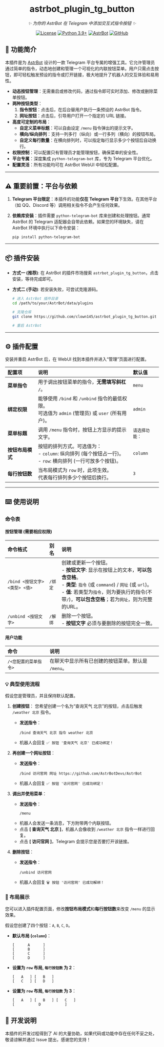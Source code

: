 
<div align="center">

# astrbot_plugin_tg_button

_✨ 为你的 AstrBot 在 Telegram 中添加交互式指令按钮 ✨_  

[![License](https://img.shields.io/badge/License-MIT-green.svg)](https://opensource.org/licenses/MIT)
[![Python 3.9+](https://img.shields.io/badge/Python-3.9%2B-blue.svg)](https://www.python.org/)
[![AstrBot](https://img.shields.io/badge/AstrBot-v3.4%2B-orange.svg)](https://github.com/AstrBotDevs/AstrBot)
[![GitHub](https://img.shields.io/badge/作者-clown145-blue)](https://github.com/clown145)

</div>

## 📖 功能简介

本插件是为 [AstrBot](https://github.com/AstrBotDevs/AstrBot) 设计的一款 Telegram 平台专属的增强工具。它允许管理员通过简单的指令，动态地创建和管理一个可视化的内联按钮菜单。用户只需点击按钮，即可轻松触发预设的指令或打开链接，极大地提升了机器人的交互体验和易用性。

- **动态按钮管理**：无需重启或修改代码，通过指令即可实时添加、修改或删除菜单按钮。
- **两种按钮类型**：
    1.  **指令按钮**：点击后，在后台替用户执行一条预设的 AstrBot 指令。
    2.  **网址按钮**：点击后，引导用户打开一个指定的 URL 链接。
- **高度可定制的布局**：
    -   **自定义菜单标题**：可以自由设定 `/menu` 指令弹出的提示文字。
    -   **横向/纵向排列**：支持一列多行（纵向）或一行多列（横向）的按钮布局。
    -   **自定义每行数量**：在横向排列时，可以指定每行显示多少个按钮后自动换行。
- **权限控制**：可以配置只有管理员才能管理按钮，确保菜单的安全性。
- **平台专属**：深度集成 `python-telegram-bot` 库，专为 Telegram 平台优化。
- **配置灵活**：所有功能均可在 AstrBot WebUI 中轻松配置。

---

## ⚠️ 重要前置：平台与依赖

1.  **Telegram 平台限定**：本插件的功能**仅在 Telegram 平台**下生效。在其他平台（如 QQ、Discord 等）调用相关指令不会产生任何效果。

2.  **依赖库安装**：插件需要 `python-telegram-bot` 库来创建和处理按钮。通常 AstrBot 的 Telegram 适配器会自带此依赖。如果您的环境缺失，请在 AstrBot 环境中执行以下命令安装：
    ```bash
    pip install python-telegram-bot
    ```

---

## 📦 插件安装

- **方式一 (推荐)**: 在 AstrBot 的插件市场搜索 `astrbot_plugin_tg_button`，点击安装，等待完成即可。

- **方式二 (手动)**: 若安装失败，可尝试克隆源码。
  ```bash
  # 进入 AstrBot 插件目录
  cd /path/to/your/AstrBot/data/plugins

  # 克隆仓库
  git clone https://github.com/clown145/astrbot_plugin_tg_button.git

  # 重启 AstrBot
  ```

---

## ⚙️ 插件配置

安装并重启 AstrBot 后，在 WebUI 找到本插件并进入“管理”页面进行配置。

| 配置项 | 说明 | 默认值 |
| :--- | :--- | :--- |
| **菜单指令** | 用于调出按钮菜单的指令，**无需填写斜杠 `/`**。 | `menu` |
| **绑定权限** | 能够使用 `/bind` 和 `/unbind` 指令的最低权限。<br>可选值为 `admin` (管理员) 或 `user` (所有用户)。 | `admin` |
| **菜单标题** | 调用 `/menu` 指令时，按钮上方显示的提示文字。 | `请选择功能：` |
| **按钮布局模式** | 按钮的排列方式。可选值为：<br>- `column`: 纵向排列 (每个按钮占一行)。<br>- `row`: 横向排列 (一行可放多个按钮)。 | `column` |
| **每行按钮数** | 当布局模式为 `row` 时，此项生效。<br>代表每行排列多少个按钮后换行。 | `3` |

---

## ⌨️ 使用说明

### 命令表

#### 按钮管理 (需要相应权限)

| 命令格式 | 别名 | 说明 |
| :--- | :--- | :--- |
| `/bind <按钮文字> <类型> <值>` | `/绑定` | 创建或更新一个按钮。<br>- **按钮文字**: 显示在按钮上的文本，**可以包含空格**。<br>- **类型**: `指令` (或 `command`) / `网址` (或 `url`)。<br>- **值**: 若类型为`指令`，则为要执行的指令(不带`/`)，**可以包含空格**；若为`网址`，则为完整的URL。 |
| `/unbind <按钮文字>` | `/解绑` | 删除一个按钮。<br>- **按钮文字** 必须与要删除的按钮完全一致。 |

#### 用户功能

| 命令 | 说明 |
| :--- | :--- |
| `/<您配置的菜单指令>` | 在聊天中显示所有已创建的按钮菜单。默认是 `/menu`。|

### 💡 典型使用流程

假设您是管理员，并且保持默认配置。

1.  **创建按钮**：
    您希望创建一个名为“查询天气 北京”的按钮，点击后触发 `/weather 北京` 指令。
    -   **发送指令**：
        ```
        /bind 查询天气 北京 指令 weather 北京
        ```
    -   机器人会回复 `✅ 按钮 '查询天气 北京' 已成功绑定！`

2.  **再创建一个网址按钮**：
    -   **发送指令**：
        ```
        /bind 访问官网 网址 https://github.com/AstrBotDevs/AstrBot
        ```
    -   机器人会回复 `✅ 按钮 '访问官网' 已成功绑定！`

3.  **调出并使用菜单**：
    -   **发送指令**：
        ```
        /menu
        ```
    -   机器人会发送一条消息，下方附带两个内联按钮。
    -   点击 **[ 查询天气 北京 ]**，机器人会像收到 `/weather 北京` 指令一样进行回复。
    -   点击 **[ 访问官网 ]**，Telegram 会提示您是否要打开该链接。

4.  **删除按钮**：
    -   **发送指令**：
        ```
        /unbind 访问官网
        ```
    -   机器人会回复 `🗑️ 按钮 '访问官网' 已成功解绑！`

### 🎨 布局展示

您可以进入插件配置页面，修改**按钮布局模式**和**每行按钮数**来改变 `/menu` 的显示效果。

假设您创建了四个按钮：`A`, `B`, `C`, `D`。

- **默认布局 (`column`)**：
  ```
  [      A      ]
  [      B      ]
  [      C      ]
  [      D      ]
  ```

- **设置为 `row` 布局, `每行按钮数` 为 2**：
  ```
  [   A   ] [   B   ]
  [   C   ] [   D   ]
  ```

- **设置为 `row` 布局, `每行按钮数` 为 3**：
  ```
  [   A   ] [   B   ] [   C   ]
  [           D           ]
  ```

## 📝 开发说明
本插件的开发过程得到了 AI 的大量协助，如果代码或功能中存在任何不妥之处，敬请谅解并通过 Issue 提出，感谢您的支持！

